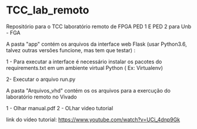 # TCC_lab_remoto
Repositório para o TCC laboratório remoto de FPGA PED 1 E PED 2 para Unb - FGA

A pasta "app" contém os arquivos da interface web Flask (usar Python3.6, talvez outras versões funcione, mas tem que testar) :

1 - Para executar a interface é necessário instalar os pacotes do requirements.txt em um ambiente virtual Python ( Ex: Virtualenv)

2- Executar o arquivo run.py


A pasta "Arquivos_vhd" contém os os arquivos para a exercução do laboratório remoto no Vivado

1 - Olhar manual.pdf
2 - OLhar video tutorial

link do vídeo tutorial:
https://www.youtube.com/watch?v=UCi_4dnp9Gk

